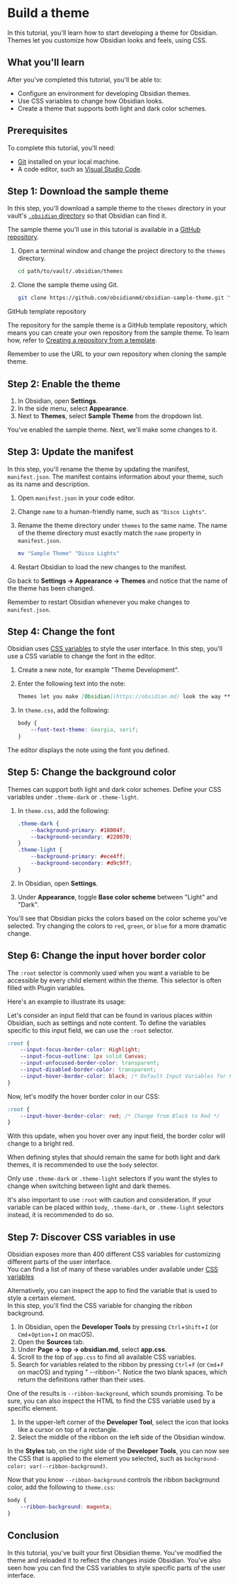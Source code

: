 # Build a theme

In this tutorial, you'll learn how to start developing a theme for Obsidian. Themes let you customize how Obsidian looks and feels, using CSS.

## What you'll learn

After you've completed this tutorial, you'll be able to:

- Configure an environment for developing Obsidian themes.
- Use CSS variables to change how Obsidian looks.
- Create a theme that supports both light and dark color schemes.

## Prerequisites

To complete this tutorial, you'll need:

- [Git](https://git-scm.com/) installed on your local machine.
- A code editor, such as [Visual Studio Code](https://code.visualstudio.com/).

## Step 1: Download the sample theme

In this step, you'll download a sample theme to the `themes` directory in your vault's [`.obsidian` directory](https://help.obsidian.md/Advanced+topics/How+Obsidian+stores+data#Per+vault+data) so that Obsidian can find it.

The sample theme you'll use in this tutorial is available in a [GitHub repository](https://github.com/obsidianmd/obsidian-sample-theme).

1.  Open a terminal window and change the project directory to the `themes` directory.

    ```bash
    cd path/to/vault/.obsidian/themes
    ```

2.  Clone the sample theme using Git.

    ```bash
    git clone https://github.com/obsidianmd/obsidian-sample-theme.git "Sample Theme"
    ```

GitHub template repository

The repository for the sample theme is a GitHub template repository, which means you can create your own repository from the sample theme. To learn how, refer to [Creating a repository from a template](https://docs.github.com/en/repositories/creating-and-managing-repositories/creating-a-repository-from-a-template#creating-a-repository-from-a-template).

Remember to use the URL to your own repository when cloning the sample theme.

## Step 2: Enable the theme

1.  In Obsidian, open **Settings**.
2.  In the side menu, select **Appearance**.
3.  Next to **Themes**, select **Sample Theme** from the dropdown list.

You've enabled the sample theme. Next, we'll make some changes to it.

## Step 3: Update the manifest

In this step, you'll rename the theme by updating the manifest, `manifest.json`. The manifest contains information about your theme, such as its name and description.

1.  Open `manifest.json` in your code editor.
2.  Change `name` to a human-friendly name, such as `"Disco Lights"`.
3.  Rename the theme directory under `themes` to the same name. The name of the theme directory must exactly match the `name` property in `manifest.json`.

    ```bash
    mv "Sample Theme" "Disco Lights"
    ```

4.  Restart Obsidian to load the new changes to the manifest.

Go back to **Settings → Appearance → Themes** and notice that the name of the theme has been changed.

Remember to restart Obsidian whenever you make changes to `manifest.json`.

## Step 4: Change the font

Obsidian uses [CSS variables](https://developer.mozilla.org/en-US/docs/Web/CSS/Using_CSS_custom_properties) to style the user interface. In this step, you'll use a CSS variable to change the font in the editor.

1.  Create a new note, for example "Theme Development".
2.  Enter the following text into the note:

    ```md
    Themes let you make [Obsidian](https://obsidian.md) look the way **you** want it.
    ```

3.  In `theme.css`, add the following:

    ```css
    body {
    	--font-text-theme: Georgia, serif;
    }
    ```

The editor displays the note using the font you defined.

## Step 5: Change the background color

Themes can support both light and dark color schemes. Define your CSS variables under `.theme-dark` or `.theme-light`.

1.  In `theme.css`, add the following:

    ```css
    .theme-dark {
    	--background-primary: #18004f;
    	--background-secondary: #220070;
    }
    .theme-light {
    	--background-primary: #ece4ff;
    	--background-secondary: #d9c9ff;
    }
    ```

2.  In Obsidian, open **Settings**.
3.  Under **Appearance**, toggle **Base color scheme** between "Light" and "Dark".

You'll see that Obsidian picks the colors based on the color scheme you've selected. Try changing the colors to `red`, `green`, or `blue` for a more dramatic change.

## Step 6: Change the input hover border color

The `:root` selector is commonly used when you want a variable to be accessible by every child element within the theme. This selector is often filled with Plugin variables.

Here's an example to illustrate its usage:

Let's consider an input field that can be found in various places within Obsidian, such as settings and note content. To define the variables specific to this input field, we can use the `:root` selector.

```css
:root {
	--input-focus-border-color: Highlight;
	--input-focus-outline: 1px solid Canvas;
	--input-unfocused-border-color: transparent;
	--input-disabled-border-color: transparent;
	--input-hover-border-color: black; /* Default Input Variables for Root */
}
```

Now, let's modify the hover border color in our CSS:

```css
:root {
	--input-hover-border-color: red; /* Change from Black to Red */
}
```

With this update, when you hover over any input field, the border color will change to a bright red.

When defining styles that should remain the same for both light and dark themes, it is recommended to use the `body` selector.

Only use `.theme-dark` or `.theme-light` selectors if you want the styles to change when switching between light and dark themes.

It's also important to use `:root` with caution and consideration. If your variable can be placed within `body`, `.theme-dark`, or `.theme-light` selectors instead, it is recommended to do so.

## Step 7: Discover CSS variables in use

Obsidian exposes more than 400 different CSS variables for customizing different parts of the user interface.  
You can find a list of many of these variables under available under [CSS variables](https://docs.obsidian.md/Reference/CSS+variables/CSS+variables)

Alternatively, you can inspect the app to find the variable that is used to style a certain element.  
In this step, you'll find the CSS variable for changing the ribbon background.

1.  In Obsidian, open the **Developer Tools** by pressing `Ctrl`+`Shift`+`I` (or `Cmd`+`Option`+`I` on macOS).
2.  Open the **Sources** tab.
3.  Under **Page → top → obsidian.md**, select **app.css**.
4.  Scroll to the top of `app.css` to find all available CSS variables.
5.  Search for variables related to the ribbon by pressing `Ctrl`+`F` (or `Cmd`+`F` on macOS) and typing " --ribbon-". Notice the two blank spaces, which return the definitions rather than their uses.

One of the results is `--ribbon-background`, which sounds promising. To be sure, you can also inspect the HTML to find the CSS variable used by a specific element.

1.  In the upper-left corner of the **Developer Tool**, select the icon that looks like a cursor on top of a rectangle.
2.  Select the middle of the ribbon on the left side of the Obsidian window.

In the **Styles** tab, on the right side of the **Developer Tools**, you can now see the CSS that is applied to the element you selected, such as `background-color: var(--ribbon-background)`.

Now that you know `--ribbon-background` controls the ribbon background color, add the following to `theme.css`:

```css
body {
	--ribbon-background: magenta;
}
```

## Conclusion

In this tutorial, you've built your first Obsidian theme. You've modified the theme and reloaded it to reflect the changes inside Obsidian. You've also seen how you can find the CSS variables to style specific parts of the user interface.
